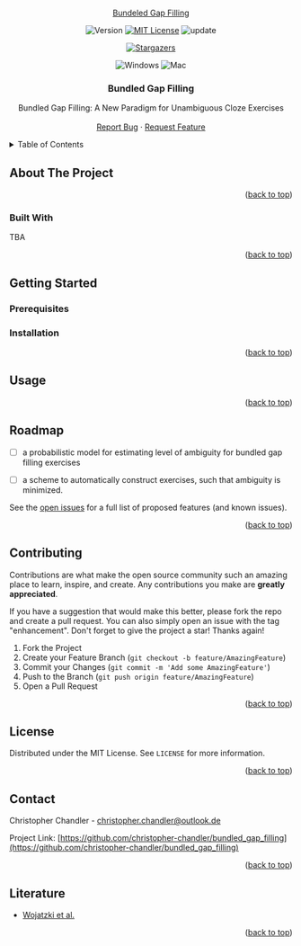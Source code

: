 <div id="top"></div>

<!-- PROJECT SHIELDS -->

<!-- PROJECT LOGO -->
<br />
<div align="center">
  <a href="https://github.com/christopher-chandler/bundled_gap_filling">
    Bundeled Gap Filling
  </a>

![Version][Version-shield]  [![MIT License][license-shield]][license-url] ![update][update-shield]

[![Stargazers][stars-shield]][stars-url]

![Windows][windows-shield] ![Mac][Mac-shield]


<h3 align="center">Bundled Gap Filling</h3>

  <p align="center">
Bundled Gap Filling: A New Paradigm for Unambiguous Cloze Exercises
    <br />
    <br />
    <a href="https://github.com/christopher-chandler/bundled_gap_filling/issues">Report Bug</a>
    ·
    <a href="https://github.com/christopher-chandler/bundled_gap_filling/issues">Request Feature</a>
  </p>
</div>


<!-- TABLE OF CONTENTS -->
<details>
  <summary>Table of Contents</summary>
  <ol>
    <li>
      <a href="#about-the-project">About The Project</a>
      <ul>
        <li><a href="#built-with">Built With</a></li>
      </ul>
    </li>
    <li>
      <a href="#getting-started">Getting Started</a>
      <ul>
        <li><a href="#prerequisites">Prerequisites</a></li>
        <li><a href="#installation">Installation</a></li>
      </ul>
    </li>
    <li><a href="#usage">Usage</a></li>
    <li><a href="#roadmap">Roadmap</a></li>
    <li><a href="#contributing">Contributing</a></li>
    <li><a href="#license">License</a></li>
    <li><a href="#contact">Contact</a></li>
    <li><a href="#literature">Literature</a></li>
  </ol>
</details>

<!-- ABOUT THE PROJECT -->
## About The Project

<div align="center">
  <a href="https://github.com/christopher-chandler/bundled_gap_filling">
  </a>
</div>
<p align="right">(<a href="#top">back to top</a>)</p>

### Built With
TBA

<p align="right">(<a href="#top">back to top</a>)</p>

<!-- GETTING STARTED -->
## Getting Started
 

### Prerequisites
 

### Installation
 

<p align="right">(<a href="#top">back to top</a>)</p>

<!-- USAGE EXAMPLES -->
## Usage
 
<p align="right">(<a href="#top">back to top</a>)</p>

<!-- ROADMAP -->
## Roadmap

- [ ] a probabilistic model for estimating level of ambiguity for bundled gap filling exercises
- [ ] a scheme to automatically construct exercises, such that ambiguity is minimized.


See the [open issues](https://github.com/christopher-chandler/bundled_gap_filling/issues) for a full list of proposed 
features (and known issues).

<p align="right">(<a href="#top">back to top</a>)</p>

<!-- CONTRIBUTING -->
## Contributing

Contributions are what make the open source community such an amazing place to learn, inspire, and create. 
Any contributions you make are **greatly appreciated**.

If you have a suggestion that would make this better, please fork the repo and create a pull request. 
You can also simply open an issue with the tag "enhancement".
Don't forget to give the project a star! Thanks again!

1. Fork the Project
2. Create your Feature Branch (`git checkout -b feature/AmazingFeature`)
3. Commit your Changes (`git commit -m 'Add some AmazingFeature'`)
4. Push to the Branch (`git push origin feature/AmazingFeature`)
5. Open a Pull Request

<p align="right">(<a href="#top">back to top</a>)</p>

<!-- LICENSE -->
## License
Distributed under the MIT License. See `LICENSE` for more information.

<p align="right">(<a href="#top">back to top</a>)</p>

<!-- CONTACT -->
## Contact
Christopher Chandler - christopher.chandler@outlook.de


Project Link: [https://github.com/christopher-chandler/bundled_gap_filling](https://github.com/christopher-chandler/bundled_gap_filling)

<p align="right">(<a href="#top">back to top</a>)</p>

<!-- Literature -->
## Literature
* [Wojatzki et al.](https://aclanthology.org/W16-0519.pdf)

<p align="right">(<a href="#top">back to top</a>)</p>

<!-- MARKDOWN LINKS & IMAGES -->
<!-- https://www.markdownguide.org/basic-syntax/#reference-style-links -->

[contributors-shield]: https://img.shields.io/github/contributors/christopher-chandler/bundled_gap_filling?color=green&logoColor=%20
[contributors-url]: https://github.com/christopher-chandler/bundled_gap_filling/graphs/contributors

[stars-shield]: https://img.shields.io/github/stars/christopher-chandler/bundled_gap_filling?logoColor=yellow&style=social
[stars-url]: https://github.com/christopher-chandler/bundled_gap_filling/stargazers

[license-shield]: https://img.shields.io/github/license/christopher-chandler/bundled_gap_filling?color=yellow
[license-url]: https://github.com/christopher-chandler/bundled_gap_filling/blob/master/LICENSE.txt

[download-shield]: https://img.shields.io/github/downloads/christopher-chandler/bundled_gap_filling/total

[windows-shield]:  https://img.shields.io/badge/Windows-Tested-purple 
[mac-shield]: https://img.shields.io/badge/Mac-Tested-purple
[version-shield]: https://img.shields.io/badge/Version-0.0.1-brightgreen
[update-shield]: https://img.shields.io/badge/Last_Updated-11_23-blue
